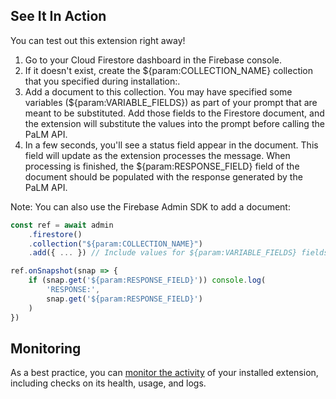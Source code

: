 ## See It In Action

You can test out this extension right away!
1. Go to your Cloud Firestore dashboard in the Firebase console.
2. If it doesn't exist, create the  ${param:COLLECTION_NAME} collection that you specified during installation:.
3. Add a document to this collection. You may have specified some variables (${param:VARIABLE_FIELDS}) as part of your prompt that are meant to be substituted. Add those fields to the Firestore document, and the extension will substitute the values into the prompt before calling the PaLM API.
4. In a few seconds, you'll see a status field appear in the document. This field will update as the extension processes the message.
When processing is finished, the ${param:RESPONSE_FIELD} field of the document should be populated with the response generated by the PaLM API.

Note: You can also use the Firebase Admin SDK to add a document:

```javascript
const ref = await admin
    .firestore()
    .collection("${param:COLLECTION_NAME}")
    .add({ ... }) // Include values for ${param:VARIABLE_FIELDS} fields

ref.onSnapshot(snap => {
    if (snap.get('${param:RESPONSE_FIELD}')) console.log(
        'RESPONSE:',
        snap.get('${param:RESPONSE_FIELD}')
    )
})
```

## Monitoring

As a best practice, you can [monitor the activity](https://firebase.google.com/docs/extensions/manage-installed-extensions#monitor) of your installed extension, including checks on its health, usage, and logs.
